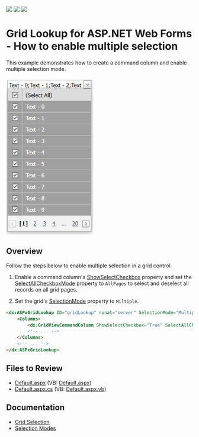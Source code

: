 <!-- default badges list -->
![](https://img.shields.io/endpoint?url=https://codecentral.devexpress.com/api/v1/VersionRange/128530889/14.1.7%2B)
[![](https://img.shields.io/badge/Open_in_DevExpress_Support_Center-FF7200?style=flat-square&logo=DevExpress&logoColor=white)](https://supportcenter.devexpress.com/ticket/details/E3467)
[![](https://img.shields.io/badge/📖_How_to_use_DevExpress_Examples-e9f6fc?style=flat-square)](https://docs.devexpress.com/GeneralInformation/403183)
<!-- default badges end -->
# Grid Lookup for ASP.NET Web Forms - How to enable multiple selection

This example demonstrates how to create a command column and enable multiple selection mode.

![Selection mode](selectionMode.png)

## Overview

Follow the steps below to enable multiple selection in a grid control:

1. Enable a command column's [ShowSelectCheckbox](https://docs.devexpress.com/AspNet/DevExpress.Web.GridViewCommandColumn.ShowSelectCheckbox) property and set the [SelectAllCheckboxMode](https://docs.devexpress.com/AspNet/DevExpress.Web.GridViewCommandColumn.SelectAllCheckboxMode) property to `AllPages` to select and deselect all records on all grid pages.

2. Set the grid's [SelectionMode](https://docs.devexpress.com/AspNet/DevExpress.Web.ASPxGridLookup.SelectionMode) property to `Miltiple`.

```aspx
<dx:ASPxGridLookup ID="gridLookup" runat="server" SelectionMode="Multiple" ...>
    <Columns>
        <dx:GridViewCommandColumn ShowSelectCheckbox="True" SelectAllCheckboxMode="AllPages" />
        <!-- ... -->
    </Columns>
    <!-- ... -->
</dx:ASPxGridLookup>
```

## Files to Review

* [Default.aspx](./CS/WebSite/Default.aspx) (VB: [Default.aspx](./VB/WebSite/Default.aspx))
* [Default.aspx.cs](./CS/WebSite/Default.aspx.cs) (VB: [Default.aspx.vb](./VB/WebSite/Default.aspx.vb))

## Documentation

* [Grid Selection](https://docs.devexpress.com/AspNet/3737/components/grid-view/concepts/focus-and-navigation/selection)
* [Selection Modes](https://docs.devexpress.com/AspNet/9075/components/grid-view/concepts/aspxgridlookup/selection-modes)
